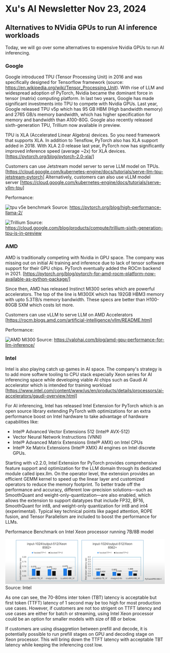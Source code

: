 # Xu's AI Newsletter Nov 23, 2024
## Alternatives to NVidia GPUs to run AI inference workloads
Today, we will go over some alternatives to expensive Nvidia GPUs to run AI inferencing. 
### Google
Google introduced TPU (Tensor Processing Unit) in 2016 and was specifically designed for Tensorflow framework (source: https://en.wikipedia.org/wiki/Tensor_Processing_Unit). With rise of LLM and widespread adoption of PyTorch, Nvidia became the dominant force in tensor (matrix) computing platform. In last two years, Google has made significant investments into TPU to compete with Nvidia GPUs. Last year, Google released TPU v5p which has 95 GB HBM (High bandwidth memory) and 2765 GB/s memory bandwidth, which has higher specification for memory and bandwidth than A100-80G. Google also recently released sixth-generation TPU, Trillium now available in preview. 

TPU is XLA (Accelerated Linear Algebra) devices. So you need framework that supports XLA. In addition to Tensflow, PyTorch also has XLA support added in 2018. With XLA 2.0 release last year, PyTorch now has significantly improved inference speed (average ~2x) for XLA devices. [https://pytorch.org/blog/pytorch-2.0-xla/]

Customers can use Jetstream model server to serve LLM model on TPUs. [https://cloud.google.com/kubernetes-engine/docs/tutorials/serve-llm-tpu-jetstream-pytorch] Alternatively, customers can also use vLLM model server [https://cloud.google.com/kubernetes-engine/docs/tutorials/serve-vllm-tpu]

Performance: 

![tpu v5e benchmark](https://pytorch.org/assets/images/high-performance-llama-2/fig6.jpg)
Source: https://pytorch.org/blog/high-performance-llama-2/

![Trillium](https://storage.googleapis.com/gweb-cloudblog-publish/images/2_zCFCoiH.max-1200x1200.png)
Source: https://cloud.google.com/blog/products/compute/trillium-sixth-generation-tpu-is-in-preview


### AMD
AMD is traditionally competing with Nvidia in GPU space. The company was missing out on initial AI training and inference due to lack of tensor software support for their GPU chips. PyTorch eventually added the ROCm backend in 2021. [https://pytorch.org/blog/pytorch-for-amd-rocm-platform-now-available-as-python-package/]

Since then, AMD has released Instinct MI300 series which are powerful accelerators. The top of the line is MI300X which has 192GB HBM3 memory with upto 5.3TB/s memory bandwidth. These specs are better than H100-80GB SXM which costs lot more. 

Customers can use vLLM to serve LLM on AMD Accelerators [https://rocm.blogs.amd.com/artificial-intelligence/vllm/README.html]

Performance:

![AMD MI300](https://valohai.com/blog/amd-gpu-performance-for-llm-inference/latency.svg)
Source: https://valohai.com/blog/amd-gpu-performance-for-llm-inference/


### Intel
Intel is also playing catch up games in AI space. The company's strategy is to add more softwre tooling to CPU stack especially Xeon series for AI inferencing space while developing viable AI chips such as Gaudi AI accelerator which is intended for training workload [https://www.intel.com/content/www/us/en/products/details/processors/ai-accelerators/gaudi-overview.html]

For AI inferencing, Intel has released Intel Extension for PyTorch which is an open source library extending PyTorch with optimizations for an extra performance boost on Intel hardware to take advantage of hardware capabilities like:

- Intel® Advanced Vector Extensions 512 (Intel® AVX-512)
- Vector Neural Network Instructions (VNNI)
- Intel® Advanced Matrix Extensions (Intel® AMX) on Intel CPUs
- Intel® Xe Matrix Extensions (Intel® XMX) AI engines on Intel discrete GPUs.

Starting with v2.2.0, Intel Extension for PyTorch provides comprehensive feature support and optimization for the LLM domain through its dedicated module called ipex.llm. On the operator level, the extension provides an efficient GEMM kernel to speed up the linear layer and customized operators to reduce the memory footprint. To better trade off the performance and accuracy, different low-precision solutions—such as SmoothQuant and weight-only-quantization—are also enabled, which allows the extension to support datatypes that include FP32, BF16, SmoothQuant for int8, and weight-only quantization for int8 and int4 (experimental). Typical key technical points like paged attention, ROPE fusion, and Tensor Parallelism are included to boost the performance for LLMs. 

Performance Benchmark on Intel Xeon processor running 7B/8B model

![intel benchmark](intel_benchmark.png "Source: Intel")
Source: Intel

As one can see, the 70-80ms inter token (TBT) latency is acceptable but first token (TTFT) latency of 1 second may be too high for most production use cases. However, if customers are not too strigent on TTFT latency and use cases are either for batch or streaming, using Intel Xeon processor could be an option for smaller models with size of 8B or below. 

If customers are using disaggretion between prefill and decode, it is potentially possible to run prefill stages on GPU and decoding stage on Xeon processor. This will bring down the TTFT latency with acceptable TBT latency while keeping the inferencing cost low. 
